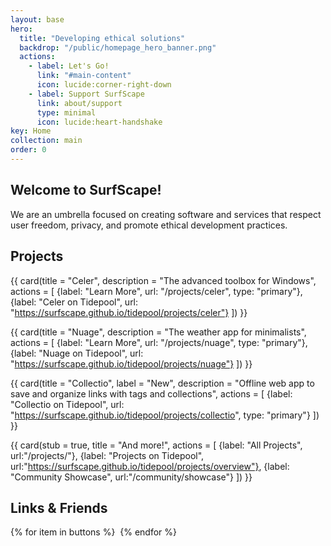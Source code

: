 ```yaml
---
layout: base
hero:
  title: "Developing ethical solutions"
  backdrop: "/public/homepage_hero_banner.png"
  actions:
    - label: Let's Go!
      link: "#main-content"
      icon: lucide:corner-right-down
    - label: Support SurfScape
      link: about/support
      type: minimal
      icon: lucide:heart-handshake
key: Home
collection: main
order: 0
---
```


## Welcome to SurfScape!

We are an umbrella focused on creating software and services that respect user freedom, privacy, and promote ethical development practices.

## Projects

<div class="steel-grid">

{{ card(title = "Celer", description = "The advanced toolbox for Windows", actions = [
    {label: "Learn More", url: "/projects/celer", type: "primary"},
    {label: "Celer on Tidepool", url: "https://surfscape.github.io/tidepool/projects/celer"}
]) }}

{{ card(title = "Nuage", description = "The weather app for minimalists", actions = [
    {label: "Learn More", url: "/projects/nuage", type: "primary"},
    {label: "Nuage on Tidepool", url: "https://surfscape.github.io/tidepool/projects/nuage"}
]) }}

{{ card(title = "Collectio", label = "New", description = "Offline web app to save and organize links with tags and collections", actions = [
    {label: "Collectio on Tidepool", url: "https://surfscape.github.io/tidepool/projects/collectio", type: "primary"}
]) }}

{{ card(stub = true, title = "And more!", actions = [
  {label: "All Projects", url:"/projects/"},
  {label: "Projects on Tidepool", url:"https://surfscape.github.io/tidepool/projects/overview"},
  {label: "Community Showcase", url:"/community/showcase"}
]) }}

</div>

## Links & Friends

<div class="steel-flex">

{% for item in buttons %}
<a href="{{item.url}}" aria-label="{{item.name}}" class="old-button"><img src="/public/buttons/{{item.img}}" alt="" aria-hidden="true" eleventy:ignore ></a>
{% endfor %}

</div>
